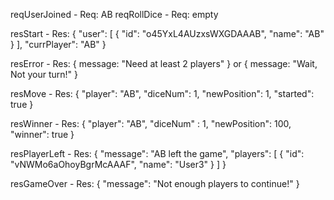 reqUserJoined - Req: AB
reqRollDice - Req: empty

resStart - Res: { "user": [
        {
            "id": "o45YxL4AUzxsWXGDAAAB",
            "name": "AB"
        }
    ],
    "currPlayer": "AB"
}

resError - Res: { message: "Need at least 2 players" } or { message: "Wait, Not your turn!" }

resMove - Res: {
    "player": "AB",
    "diceNum": 1,
    "newPosition": 1,
    "started": true
}

resWinner - Res: {
    "player": "AB",
    "diceNum" : 1,
    "newPosition": 100,
    "winner": true
}

resPlayerLeft - Res: {
    "message": "AB left the game",
    "players": [
        {
            "id": "vNWMo6aOhoyBgrMcAAAF",
            "name": "User3"
        }
    ]
}

resGameOver - Res: {
    "message": "Not enough players to continue!"
}